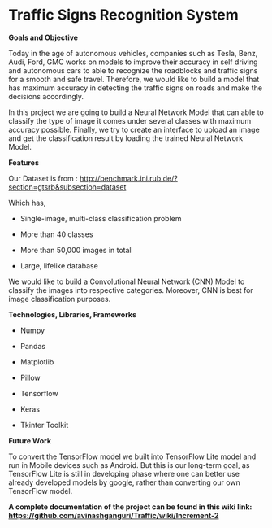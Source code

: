 # Traffic Signs Recognition System


**Goals and Objective**

Today in the age of autonomous vehicles, companies such as Tesla, Benz, Audi, Ford, GMC works on models to improve their accuracy in self driving and autonomous cars to able to recognize the roadblocks and traffic signs for a smooth and safe travel. Therefore, we would like to build a model that has maximum accuracy in detecting the traffic signs on roads and make the decisions accordingly.

In this project we are going to build a Neural Network Model that can able to classify the type of image it comes under several classes with maximum accuracy possible. Finally, we try to create an interface to upload an image and get the classification result by loading the trained Neural Network Model.

**Features**

Our Dataset is from : <a href="http://benchmark.ini.rub.de/?section=gtsrb&subsection=dataset" target="_blank">http://benchmark.ini.rub.de/?section=gtsrb&subsection=dataset</a> 


Which has, 

- Single-image, multi-class classification problem

- More than 40 classes

- More than 50,000 images in total

- Large, lifelike database 

We would like to build a Convolutional Neural Network (CNN) Model to classify the images into respective categories. Moreover, CNN is best for image classification purposes.

**Technologies, Libraries, Frameworks**


- Numpy
  
- Pandas

- Matplotlib

- Pillow

- Tensorflow

- Keras

- Tkinter Toolkit 


**Future Work**

To convert the TensorFlow model we built into TensorFlow Lite model and run in Mobile devices such as Android. But this is our long-term goal, as TensorFlow Lite is still in developing phase where one can better use already developed models by google, rather than converting our own TensorFlow model.


**A complete documentation of the project can be found in this wiki link: <a href="https://github.com/avinashganguri/Traffic/wiki/Increment-2" target="_blank">https://github.com/avinashganguri/Traffic/wiki/Increment-2</a>**

